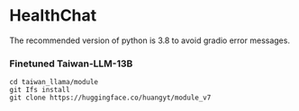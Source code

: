 # HealthChat

The recommended version of python is 3.8 to avoid gradio error messages.

### Finetuned Taiwan-LLM-13B
```
cd taiwan_llama/module
git Ifs install
git clone https://huggingface.co/huangyt/module_v7
```

